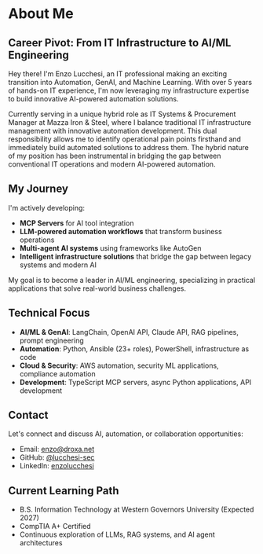 # About Me

## Career Pivot: From IT Infrastructure to AI/ML Engineering

Hey there! I'm Enzo Lucchesi, an IT professional making an exciting transition into Automation, GenAI, and Machine Learning. With over 5 years of hands-on IT experience, I'm now leveraging my infrastructure expertise to build innovative AI-powered automation solutions.

Currently serving in a unique hybrid role as IT Systems & Procurement Manager at Mazza Iron & Steel, where I balance traditional IT infrastructure management with innovative automation development. This dual responsibility allows me to identify operational pain points firsthand and immediately build automated solutions to address them. The hybrid nature of my position has been instrumental in bridging the gap between conventional IT operations and modern AI-powered automation.

## My Journey

I'm actively developing:
- **MCP Servers** for AI tool integration
- **LLM-powered automation workflows** that transform business operations
- **Multi-agent AI systems** using frameworks like AutoGen
- **Intelligent infrastructure solutions** that bridge the gap between legacy systems and modern AI

My goal is to become a leader in AI/ML engineering, specializing in practical applications that solve real-world business challenges.

## Technical Focus

- **AI/ML & GenAI**: LangChain, OpenAI API, Claude API, RAG pipelines, prompt engineering
- **Automation**: Python, Ansible (23+ roles), PowerShell, infrastructure as code
- **Cloud & Security**: AWS automation, security ML applications, compliance automation
- **Development**: TypeScript MCP servers, async Python applications, API development

## Contact

Let's connect and discuss AI, automation, or collaboration opportunities:

- Email: [enzo@droxa.net](mailto:enzo@droxa.net)
- GitHub: [@lucchesi-sec](https://github.com/lucchesi-sec)
- LinkedIn: [enzolucchesi](https://www.linkedin.com/in/enzolucchesi)

## Current Learning Path

- B.S. Information Technology at Western Governors University (Expected 2027)
- CompTIA A+ Certified
- Continuous exploration of LLMs, RAG systems, and AI agent architectures
